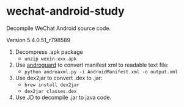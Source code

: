 wechat-android-study
====================

Decompile WeChat Android source code.

Version 5.4.0.51_r798589

1.  Decompress .apk package
    * `unzip wexin-xxx.apk`
2.  Use [androguard](https://code.google.com/p/androguard/) to convert manifest xml to readable text file:
    * `python androaxml.py -i AndroidManifest.xml -o output.xml`
3.  Use dex2jar to convert .dex to .jar:
    * `brew install dex2jar`
    * `dex2jar classes.dex`
4.  Use JD to decompile .jar to java code.
